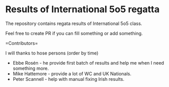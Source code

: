 # Results of International 5o5 regatta

The repository contains regata results of International 5o5 class.

Feel free to create PR if you can fill something or add something.

=Contributors=

I will thanks to hose persons (order by time)

* Ebbe Rosén - he provide first batch of results and help me when I need something more.
* Mike Hattemore - provide a lot of WC and UK Nationals.
* Peter Scannell - help with manual fixing Irish results.

